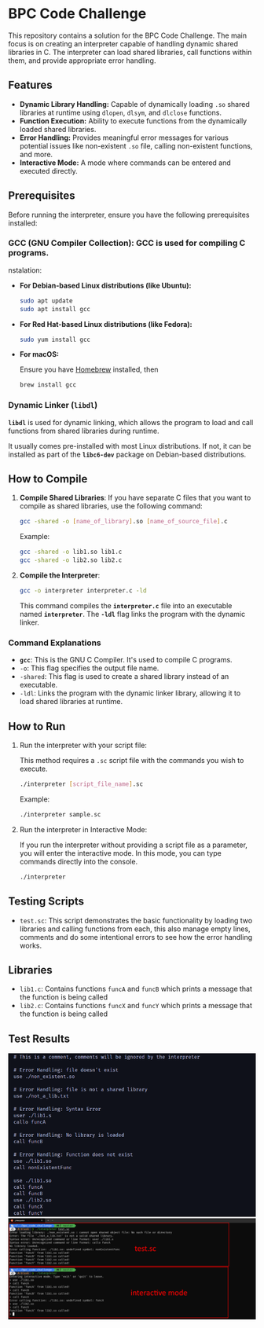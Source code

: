 # BPC Code Challenge

This repository contains a solution for the BPC Code Challenge. The main focus is on creating an interpreter capable of handling dynamic shared libraries in C. The interpreter can load shared libraries, call functions within them, and provide appropriate error handling.

## Features

- **Dynamic Library Handling:** Capable of dynamically loading `.so` shared libraries at runtime using `dlopen`, `dlsym`, and `dlclose` functions.
- **Function Execution:** Ability to execute functions from the dynamically loaded shared libraries.
- **Error Handling:** Provides meaningful error messages for various potential issues like non-existent `.so` file, calling non-existent functions, and more.
- **Interactive Mode:** A mode where commands can be entered and executed directly.

## Prerequisites

Before running the interpreter, ensure you have the following prerequisites installed:

### **GCC (GNU Compiler Collection):** GCC is used for compiling C programs.

nstalation:

- **For Debian-based Linux distributions (like Ubuntu):**
    
    ```bash
    sudo apt update
    sudo apt install gcc
    ```
    
- **For Red Hat-based Linux distributions (like Fedora):**
    
    ```bash
    sudo yum install gcc
    ```
    
- **For macOS:**
    
    Ensure you have [Homebrew](https://brew.sh/) installed, then
    
    ```bash
    brew install gcc
    ```
    

### **Dynamic Linker (`libdl`)**

**`libdl`** is used for dynamic linking, which allows the program to load and call functions from shared libraries during runtime.

It usually comes pre-installed with most Linux distributions. If not, it can be installed as part of the **`libc6-dev`** package on Debian-based distributions.

## ****How to Compile****

1. **Compile Shared Libraries**:
If you have separate C files that you want to compile as shared libraries, use the following command:
    
    ```bash
    gcc -shared -o [name_of_library].so [name_of_source_file].c
    ```
    
    Example:
    
    ```bash
    gcc -shared -o lib1.so lib1.c
    gcc -shared -o lib2.so lib2.c
    ```
    
2. **Compile the Interpreter**:
    
    ```bash
    gcc -o interpreter interpreter.c -ld
    ```
    
    This command compiles the **`interpreter.c`** file into an executable named **`interpreter`**. The **`-ldl`** flag links the program with the dynamic linker.
    

### **Command Explanations**

- **`gcc`**: This is the GNU C Compiler. It's used to compile C programs.
- `-o`: This flag specifies the output file name.
- `-shared`: This flag is used to create a shared library instead of an executable.
- `-ldl`: Links the program with the dynamic linker library, allowing it to load shared libraries at runtime.

## **How to Run**

1. Run the interpreter with your script file:

    This method requires a `.sc` script file with the commands you wish to execute.
    
    ```bash
    ./interpreter [script_file_name].sc
    ```
    Example:
    
    ```bash
    ./interpreter sample.sc
    ```

2. Run the interpreter in Interactive Mode:

    If you run the interpreter without providing a script file as a parameter, you will enter the interactive mode. In this mode, you can type commands directly into the console.
    ```bash
    ./interpreter
    ```

## **Testing Scripts**

- `test.sc`: This script demonstrates the basic functionality by loading two libraries and calling functions from each, this also manage empty lines, comments and do some intentional errors to see how the error handling works.

## **Libraries**

- `lib1.c`: Contains functions `funcA` and `funcB` which prints a message that the function is being called
- `lib2.c`: Contains functions `funcX` and `funcY` which prints a message that the function is being called

## **Test Results**

![testfile used to run the interpreter](./screenshots/test_file.png)
![output of the interpreter with testfile and interactive mode](./screenshots/console_output.png)